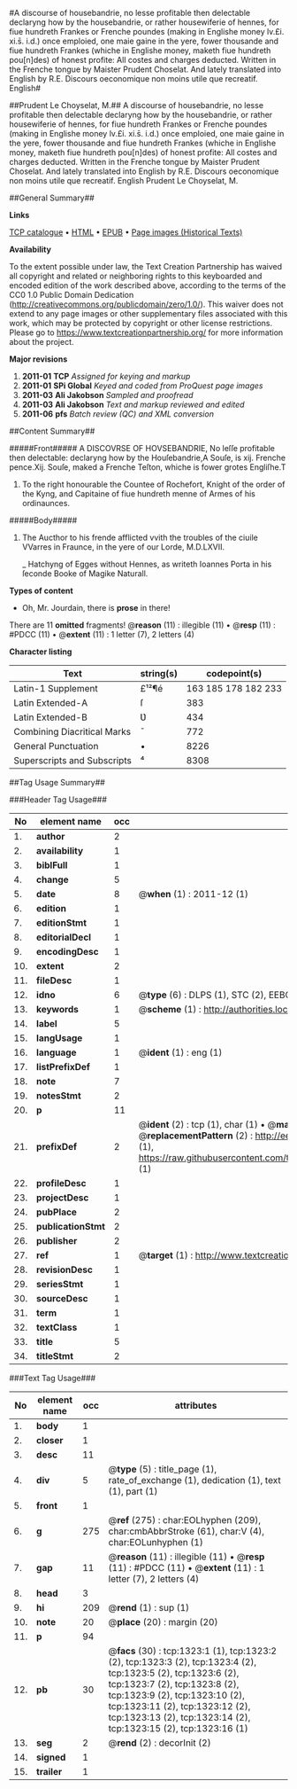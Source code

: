 #A discourse of housebandrie, no lesse profitable then delectable declaryng how by the housebandrie, or rather housewiferie of hennes, for fiue hundreth Frankes or Frenche poundes (making in Englishe money lv.£i. xi.s̄. i.d.) once emploied, one maie gaine in the yere, fower thousande and fiue hundreth Frankes (whiche in Englishe money, maketh fiue hundreth pou[n]des) of honest profite: All costes and charges deducted. Written in the Frenche tongue by Maister Prudent Choselat. And lately translated into English by R.E. Discours oeconomique non moins utile que recreatif. English#

##Prudent Le Choyselat, M.##
A discourse of housebandrie, no lesse profitable then delectable declaryng how by the housebandrie, or rather housewiferie of hennes, for fiue hundreth Frankes or Frenche poundes (making in Englishe money lv.£i. xi.s̄. i.d.) once emploied, one maie gaine in the yere, fower thousande and fiue hundreth Frankes (whiche in Englishe money, maketh fiue hundreth pou[n]des) of honest profite: All costes and charges deducted. Written in the Frenche tongue by Maister Prudent Choselat. And lately translated into English by R.E.
Discours oeconomique non moins utile que recreatif. English
Prudent Le Choyselat, M.

##General Summary##

**Links**

[TCP catalogue](http://www.ota.ox.ac.uk/tcp/)  • 
[HTML](http://tei.it.ox.ac.uk/tcp/Texts-HTML/free/A10/A10175.html)  • 
[EPUB](http://tei.it.ox.ac.uk/tcp/Texts-EPUB/free/A10/A10175.epub) • 
[Page images (Historical Texts)](https://historicaltexts.jisc.ac.uk/eebo-99837019e)

**Availability**

To the extent possible under law, the Text Creation Partnership has waived all copyright and related or neighboring rights to this keyboarded and encoded edition of the work described above, according to the terms of the CC0 1.0 Public Domain Dedication (http://creativecommons.org/publicdomain/zero/1.0/). This waiver does not extend to any page images or other supplementary files associated with this work, which may be protected by copyright or other license restrictions. Please go to https://www.textcreationpartnership.org/ for more information about the project.

**Major revisions**

1. __2011-01__ __TCP__ *Assigned for keying and markup*
1. __2011-01__ __SPi Global__ *Keyed and coded from ProQuest page images*
1. __2011-03__ __Ali Jakobson__ *Sampled and proofread*
1. __2011-03__ __Ali Jakobson__ *Text and markup reviewed and edited*
1. __2011-06__ __pfs__ *Batch review (QC) and XML conversion*

##Content Summary##

#####Front#####
A DISCOVRSE OF HOVSEBANDRIE, No leſſe profitable then delectable: declaryng how by the Houſebandrie,A Souſe, is xij. Frenche pence.Xij. Souſe, maked a Frenche Teſton, whiche is fower grotes Engliſhe.T
1. To the right honourable the Countee of Rochefort, Knight of the order of the Kyng, and Capitaine of fiue hundreth menne of Armes of his ordinaunces.

#####Body#####

1. The Aucthor to his frende afflicted vvith the troubles of the ciuile VVarres in Fraunce, in the yere of our Lorde, M.D.LXVII.

    _ Hatchyng of Egges without Hennes, as writeth Ioannes Porta in his ſeconde Booke of Magike Naturall.

**Types of content**

  * Oh, Mr. Jourdain, there is **prose** in there!

There are 11 **omitted** fragments! 
 @__reason__ (11) : illegible (11)  •  @__resp__ (11) : #PDCC (11)  •  @__extent__ (11) : 1 letter (7), 2 letters (4)

**Character listing**


|Text|string(s)|codepoint(s)|
|---|---|---|
|Latin-1 Supplement|£¹²¶é|163 185 178 182 233|
|Latin Extended-A|ſ|383|
|Latin Extended-B|Ʋ|434|
|Combining             Diacritical Marks|̄|772|
|General Punctuation|•|8226|
|Superscripts             and Subscripts|⁴|8308|

##Tag Usage Summary##

###Header Tag Usage###

|No|element name|occ|attributes|
|---|---|---|---|
|1.|__author__|2||
|2.|__availability__|1||
|3.|__biblFull__|1||
|4.|__change__|5||
|5.|__date__|8| @__when__ (1) : 2011-12 (1)|
|6.|__edition__|1||
|7.|__editionStmt__|1||
|8.|__editorialDecl__|1||
|9.|__encodingDesc__|1||
|10.|__extent__|2||
|11.|__fileDesc__|1||
|12.|__idno__|6| @__type__ (6) : DLPS (1), STC (2), EEBO-CITATION (1), PROQUEST (1), VID (1)|
|13.|__keywords__|1| @__scheme__ (1) : http://authorities.loc.gov/ (1)|
|14.|__label__|5||
|15.|__langUsage__|1||
|16.|__language__|1| @__ident__ (1) : eng (1)|
|17.|__listPrefixDef__|1||
|18.|__note__|7||
|19.|__notesStmt__|2||
|20.|__p__|11||
|21.|__prefixDef__|2| @__ident__ (2) : tcp (1), char (1)  •  @__matchPattern__ (2) : ([0-9\-]+):([0-9IVX]+) (1), (.+) (1)  •  @__replacementPattern__ (2) : http://eebo.chadwyck.com/downloadtiff?vid=$1&page=$2 (1), https://raw.githubusercontent.com/textcreationpartnership/Texts/master/tcpchars.xml#$1 (1)|
|22.|__profileDesc__|1||
|23.|__projectDesc__|1||
|24.|__pubPlace__|2||
|25.|__publicationStmt__|2||
|26.|__publisher__|2||
|27.|__ref__|1| @__target__ (1) : http://www.textcreationpartnership.org/docs/. (1)|
|28.|__revisionDesc__|1||
|29.|__seriesStmt__|1||
|30.|__sourceDesc__|1||
|31.|__term__|1||
|32.|__textClass__|1||
|33.|__title__|5||
|34.|__titleStmt__|2||


###Text Tag Usage###

|No|element name|occ|attributes|
|---|---|---|---|
|1.|__body__|1||
|2.|__closer__|1||
|3.|__desc__|11||
|4.|__div__|5| @__type__ (5) : title_page (1), rate_of_exchange (1), dedication (1), text (1), part (1)|
|5.|__front__|1||
|6.|__g__|275| @__ref__ (275) : char:EOLhyphen (209), char:cmbAbbrStroke (61), char:V (4), char:EOLunhyphen (1)|
|7.|__gap__|11| @__reason__ (11) : illegible (11)  •  @__resp__ (11) : #PDCC (11)  •  @__extent__ (11) : 1 letter (7), 2 letters (4)|
|8.|__head__|3||
|9.|__hi__|209| @__rend__ (1) : sup (1)|
|10.|__note__|20| @__place__ (20) : margin (20)|
|11.|__p__|94||
|12.|__pb__|30| @__facs__ (30) : tcp:1323:1 (1), tcp:1323:2 (2), tcp:1323:3 (2), tcp:1323:4 (2), tcp:1323:5 (2), tcp:1323:6 (2), tcp:1323:7 (2), tcp:1323:8 (2), tcp:1323:9 (2), tcp:1323:10 (2), tcp:1323:11 (2), tcp:1323:12 (2), tcp:1323:13 (2), tcp:1323:14 (2), tcp:1323:15 (2), tcp:1323:16 (1)|
|13.|__seg__|2| @__rend__ (2) : decorInit (2)|
|14.|__signed__|1||
|15.|__trailer__|1||
